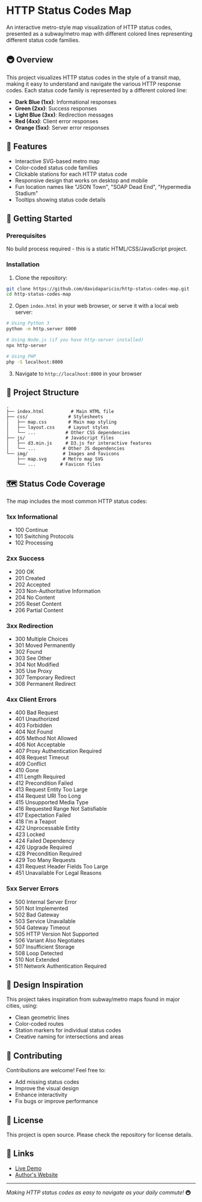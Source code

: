 # HTTP Status Codes Map

An interactive metro-style map visualization of HTTP status codes, presented as a subway/metro map with different colored lines representing different status code families.

## 🚇 Overview

This project visualizes HTTP status codes in the style of a transit map, making it easy to understand and navigate the various HTTP response codes. Each status code family is represented by a different colored line:

- **Dark Blue (1xx)**: Informational responses
- **Green (2xx)**: Success responses  
- **Light Blue (3xx)**: Redirection messages
- **Red (4xx)**: Client error responses
- **Orange (5xx)**: Server error responses

## 🎯 Features

- Interactive SVG-based metro map
- Color-coded status code families
- Clickable stations for each HTTP status code
- Responsive design that works on desktop and mobile
- Fun location names like "JSON Town", "SOAP Dead End", "Hypermedia Stadium"
- Tooltips showing status code details

## 🚀 Getting Started

### Prerequisites

No build process required - this is a static HTML/CSS/JavaScript project.

### Installation

1. Clone the repository:
```bash
git clone https://github.com/davidaparicio/http-status-codes-map.git
cd http-status-codes-map
```

2. Open `index.html` in your web browser, or serve it with a local web server:
```bash
# Using Python 3
python -m http.server 8000

# Using Node.js (if you have http-server installed)
npx http-server

# Using PHP
php -S localhost:8000
```

3. Navigate to `http://localhost:8000` in your browser

## 📁 Project Structure

```
.
├── index.html          # Main HTML file
├── css/               # Stylesheets
│   ├── map.css        # Main map styling
│   ├── layout.css     # Layout styles
│   └── ...           # Other CSS dependencies
├── js/               # JavaScript files
│   ├── d3.min.js     # D3.js for interactive features
│   └── ...          # Other JS dependencies
└── img/             # Images and favicons
    ├── map.svg      # Metro map SVG
    └── ...         # Favicon files
```

## 🗺️ Status Code Coverage

The map includes the most common HTTP status codes:

### 1xx Informational
- 100 Continue
- 101 Switching Protocols
- 102 Processing

### 2xx Success
- 200 OK
- 201 Created
- 202 Accepted
- 203 Non-Authoritative Information
- 204 No Content
- 205 Reset Content
- 206 Partial Content

### 3xx Redirection
- 300 Multiple Choices
- 301 Moved Permanently
- 302 Found
- 303 See Other
- 304 Not Modified
- 305 Use Proxy
- 307 Temporary Redirect
- 308 Permanent Redirect

### 4xx Client Errors
- 400 Bad Request
- 401 Unauthorized
- 403 Forbidden
- 404 Not Found
- 405 Method Not Allowed
- 406 Not Acceptable
- 407 Proxy Authentication Required
- 408 Request Timeout
- 409 Conflict
- 410 Gone
- 411 Length Required
- 412 Precondition Failed
- 413 Request Entity Too Large
- 414 Request URI Too Long
- 415 Unsupported Media Type
- 416 Requested Range Not Satisfiable
- 417 Expectation Failed
- 418 I'm a Teapot
- 422 Unprocessable Entity
- 423 Locked
- 424 Failed Dependency
- 426 Upgrade Required
- 428 Precondition Required
- 429 Too Many Requests
- 431 Request Header Fields Too Large
- 451 Unavailable For Legal Reasons

### 5xx Server Errors
- 500 Internal Server Error
- 501 Not Implemented
- 502 Bad Gateway
- 503 Service Unavailable
- 504 Gateway Timeout
- 505 HTTP Version Not Supported
- 506 Variant Also Negotiates
- 507 Insufficient Storage
- 508 Loop Detected
- 510 Not Extended
- 511 Network Authentication Required

## 🎨 Design Inspiration

This project takes inspiration from subway/metro maps found in major cities, using:
- Clean geometric lines
- Color-coded routes
- Station markers for individual status codes
- Creative naming for intersections and areas

## 🤝 Contributing

Contributions are welcome! Feel free to:
- Add missing status codes
- Improve the visual design
- Enhance interactivity
- Fix bugs or improve performance

## 📄 License

This project is open source. Please check the repository for license details.

## 🔗 Links

- [Live Demo](https://david.aparicio.eu) 
- [Author's Website](https://david.aparicio.eu)

---

*Making HTTP status codes as easy to navigate as your daily commute!* 🚇